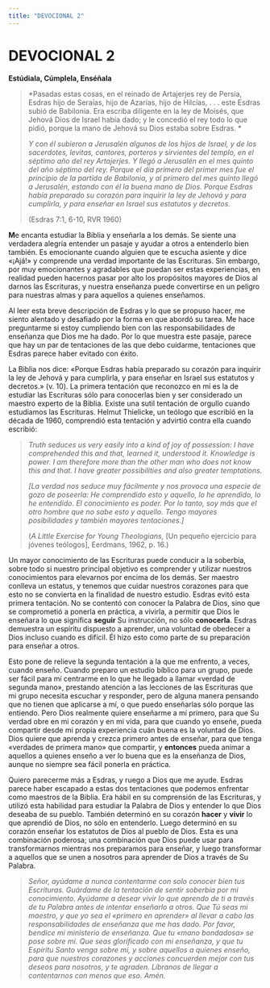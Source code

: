 ```yaml
---
title: "DEVOCIONAL 2"
---
```

# DEVOCIONAL 2

**Estúdiala, Cúmplela, Enséñala**

> *Pasadas estas cosas, en el reinado de Artajerjes rey de Persia,
> Esdras hijo de Seraías, hijo de Azarías, hijo de Hilcías, . . . este
> Esdras subió de Babilonia. Era escriba diligente en la ley de Moisés,
> que Jehová Dios de Israel había dado; y le concedió el rey todo lo que
> pidió, porque la mano de Jehová su Dios estaba sobre Esdras. *
>
> *Y con él subieron a Jerusalén algunos de los hijos de Israel, y de
> los sacerdotes, levitas, cantores, porteros y sirvientes del templo,
> en el séptimo año del rey Artajerjes. Y llegó a Jerusalén en el mes
> quinto del año séptimo del rey. Porque el día primero del primer mes
> fue el principio de la partida de Babilonia, y al primero del mes
> quinto llegó a Jerusalén, estando con él la buena mano de Dios. Porque
> Esdras había preparado su corazón para inquirir la ley de Jehová y
> para cumplirla, y para enseñar en Israel sus estatutos y decretos.* 
>
> (Esdras 7:1, 6-10, RVR 1960)

**M**e encanta estudiar la Biblia y enseñarla a los demás. Se siente una
verdadera alegría entender un pasaje y ayudar a otros a entenderlo bien
también. Es emocionante cuando alguien que te escucha asiente y dice
«¡Ajá!» y comprende una verdad importante de las Escrituras. Sin
embargo, por muy emocionantes y agradables que puedan ser estas
experiencias, en realidad pueden hacernos pasar por alto los propósitos
mayores de Dios al darnos las Escrituras, y nuestra enseñanza puede
convertirse en un peligro para nuestras almas y para aquellos a quienes
enseñamos.

Al leer esta breve descripción de Esdras y lo que se propuso hacer, me
siento alentado y desafiado por la forma en que abordó su tarea. Me hace
preguntarme si estoy cumpliendo bien con las responsabilidades de
enseñanza que Dios me ha dado. Por lo que muestra este pasaje, parece
que hay un par de tentaciones de las que debo cuidarme, tentaciones que
Esdras parece haber evitado con éxito.

La Biblia nos dice: «Porque Esdras había preparado su corazón para
inquirir la ley de Jehová y para cumplirla, y para enseñar en Israel sus
estatutos y decretos.» (v. 10). La primera tentación que reconozco en mí
es la de estudiar las Escrituras sólo para conocerlas bien y ser
considerado un maestro experto de la Biblia. Existe una sutil tentación
de orgullo cuando estudiamos las Escrituras. Helmut Thielicke, un
teólogo que escribió en la década de 1960, comprendió esta tentación y
advirtió contra ella cuando escribió:

> *Truth seduces us very easily into a kind of joy of possession: I have
> comprehended this and that, learned it, understood it. Knowledge is
> power. I am therefore more than the other man who does not know this
> and that. I have greater possibilities and also greater temptations.*
>
> *\[La verdad nos seduce muy fácilmente y nos provoca una especie de
> gozo de poseerla: He comprendido esto y aquello, lo he aprendido, lo
> he entendido. El conocimiento es poder. Por lo tanto, soy más que el
> otro hombre que no sabe esto y aquello. Tengo mayores posibilidades y
> también mayores tentaciones.\]*
>
> (*A Little Exercise for Young Theologians,* \[Un pequeño ejercicio
> para jóvenes teólogos\], Eerdmans, 1962, p. 16.)

Un mayor conocimiento de las Escrituras puede conducir a la soberbia,
sobre todo si nuestro principal objetivo es comprender y utilizar
nuestros conocimientos para elevarnos por encima de los demás. Ser
maestro conlleva un estatus, y tenemos que cuidar nuestros corazones
para que esto no se convierta en la finalidad de nuestro estudio. Esdras
evitó esta primera tentación. No se contentó con conocer la Palabra de
Dios, sino que se comprometió a ponerla en práctica, a vivirla, a
permitir que Dios le enseñara lo que significa **seguir** Su
instrucción, no sólo **conocerla**. Esdras demuestra un espíritu
dispuesto a aprender, una voluntad de obedecer a Dios incluso cuando es
difícil. Él hizo esto como parte de su preparación para enseñar a otros.

Esto pone de relieve la segunda tentación a la que me enfrento, a veces,
cuando enseño. Cuando preparo un estudio bíblico para un grupo, puede
ser fácil para mí centrarme en lo que he llegado a llamar «verdad de
segunda mano», prestando atención a las lecciones de las Escrituras que
mi grupo necesita escuchar y responder, pero de alguna manera pensando
que no tienen que aplicarse a mí, o que puedo enseñarlas sólo porque las
entiendo. Pero Dios realmente quiere enseñarme a mí primero, para que Su
verdad obre en mi corazón y en mi vida, para que cuando yo enseñe, pueda
compartir desde mi propia experiencia cuán buena es la voluntad de Dios.
Dios quiere que aprenda y crezca primero antes de enseñar, para que
tenga «verdades de primera mano» que compartir, y **entonces** pueda
animar a aquellos a quienes enseño a ver lo buena que es la enseñanza de
Dios, aunque no siempre sea fácil ponerla en práctica.

Quiero parecerme más a Esdras, y ruego a Dios que me ayude. Esdras
parece haber escapado a estas dos tentaciones que podemos enfrentar como
maestros de la Biblia. Era hábil en su comprensión de las Escrituras, y
utilizó esta habilidad para estudiar la Palabra de Dios y entender lo
que Dios deseaba de su pueblo. También determinó en su corazón **hacer**
y **vivir** lo que aprendió de Dios, no sólo en entenderlo. Luego
determinó en su corazón enseñar los estatutos de Dios al pueblo de Dios.
Esta es una combinación poderosa; una combinación que Dios puede usar
para transformarnos mientras nos preparamos para enseñar, y luego
transformar a aquellos que se unen a nosotros para aprender de Dios a
través de Su Palabra.

> *Señor, ayúdame a nunca contentarme con solo conocer bien tus
> Escrituras. Guárdame de la tentación de sentir soberbia por mi
> conocimiento. Ayúdame a desear vivir lo que aprendo de ti a través de
> tu Palabra antes de intentar enseñarlo a otros. Que Tú seas mi
> maestro, y que yo sea el «primero en aprender» al llevar a cabo las
> responsabilidades de enseñanza que me has dado. Por favor, bendice mi
> ministerio de enseñanza. Que tu «mano bondadosa» se pose sobre mí. Que
> seas glorificado con mi enseñanza, y que tu Espíritu Santo venga sobre
> mí, y sobre aquellos a quienes enseño, para que nuestros corazones y
> acciones concuerden mejor con tus deseos para nosotros, y te agraden.
> Líbranos de llegar a contentarnos con menos que eso. Amén.*
